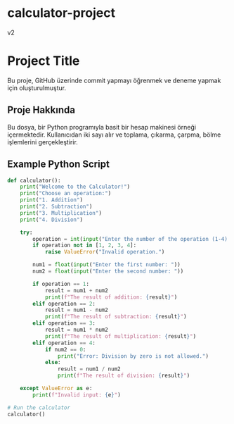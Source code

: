 # calculator-project
v2
# Project Title

Bu proje, GitHub üzerinde commit yapmayı öğrenmek ve deneme yapmak için oluşturulmuştur.

## Proje Hakkında

Bu dosya, bir Python programıyla basit bir hesap makinesi örneği içermektedir. Kullanıcıdan iki sayı alır ve toplama, çıkarma, çarpma, bölme işlemlerini gerçekleştirir.

## Example Python Script

```python
def calculator():
    print("Welcome to the Calculator!")
    print("Choose an operation:")
    print("1. Addition")
    print("2. Subtraction")
    print("3. Multiplication")
    print("4. Division")

    try:
        operation = int(input("Enter the number of the operation (1-4): "))
        if operation not in [1, 2, 3, 4]:
            raise ValueError("Invalid operation.")

        num1 = float(input("Enter the first number: "))
        num2 = float(input("Enter the second number: "))

        if operation == 1:
            result = num1 + num2
            print(f"The result of addition: {result}")
        elif operation == 2:
            result = num1 - num2
            print(f"The result of subtraction: {result}")
        elif operation == 3:
            result = num1 * num2
            print(f"The result of multiplication: {result}")
        elif operation == 4:
            if num2 == 0:
                print("Error: Division by zero is not allowed.")
            else:
                result = num1 / num2
                print(f"The result of division: {result}")

    except ValueError as e:
        print(f"Invalid input: {e}")

# Run the calculator
calculator()

